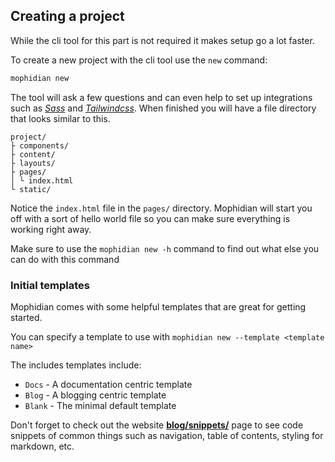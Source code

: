 ## Creating a project

While the cli tool for this part is not required it makes setup go a lot faster.

To create a new project with the cli tool use the `new` command:
```bash
mophidian new
```
The tool will ask a few questions and can even help to set up integrations such as [_Sass_](https://sass-lang.com/) and [_Tailwindcss_](https://tailwindcss.com/). When finished you will have a file directory that looks similar to this.

```plaintext
project/
├ components/
├ content/
├ layouts/
├ pages/
│ └ index.html
└ static/
```

Notice the `index.html` file in the `pages/` directory. Mophidian will start you off with a sort of hello world file so you can make sure everything is working right away.

Make sure to use the `mophidian new -h` command to find out what else you can do with this command

### Initial templates

Mophidian comes with some helpful templates that are great for getting started.

You can specify a template to use with `mophidian new --template <template name>`

The includes templates include:

* `Docs` - A documentation centric template
* `Blog` - A blogging centric template
* `Blank` - The minimal default template

Don't forget to check out the website [**blog/snippets/**](/Mophidian/blog/snippets/) page to see code snippets of common things such as navigation, table of contents, styling for markdown, etc.